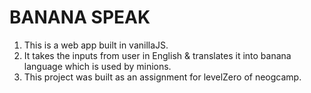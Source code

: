 # BANANA SPEAK

1. This is a web app built in vanillaJS.
2. It takes the inputs from user in English & translates it into banana language which is used by minions.
3. This project was built as an assignment for levelZero of neogcamp.
